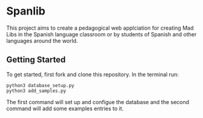 # Spanlib

This project aims to create a pedagogical web applciation for creating Mad Libs in the Spanish language classroom or by students of Spanish and other languages around the world.

## Getting Started

To get started, first fork and clone this repository. In the terminal run:
```
python3 database_setup.py
python3 add_samples.py
```

The first command will set up and configue the database and the second command will add some examples entries to it.


